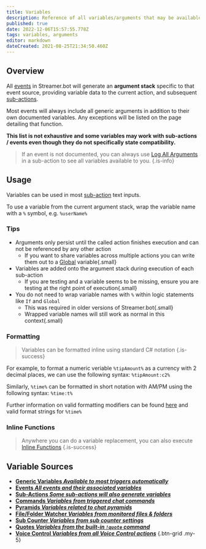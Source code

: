 ```yaml
---
title: Variables
description: Reference of all variables/arguments that may be available in Streamer.bot events and sub-actions
published: true
date: 2022-12-06T15:57:55.778Z
tags: variables, arguments
editor: markdown
dateCreated: 2021-08-25T21:34:50.460Z
---
```


## Overview
All [events](/Events) in Streamer.bot will generate an **argument stack** specific to that event source, providing variable data to the current action, and subsequent [sub-actions](/Sub-Actions).

Most events will always include all generic arguments in addition to their own documented variables. Any exceptions will be listed on the page detailing that function.

**This list is not exhaustive and some variables may work with sub-actions / events even though they do not specifically state compatibility.**

> If an event is not documented, you can always use [Log All Arguments](/Sub-Actions/Code/Execute-CSharp-Code/Examples/Log-All-Arguments) in a sub-action to see all variables available to you.
{.is-info}


## Usage
Variables can be used in most [sub-action](/Sub-Actions) text inputs.

To use a variable from the current argument stack, wrap the variable name with a `%` symbol, e.g. `%userName%`

### Tips
- Arguments only persist until the called action finishes execution and can not be referenced by any other action
	- If you want to share variables across multiple actions you can write them out to a [Global](/Sub-Actions/Logic/Set-Global-Variable) variable{.small}
- Variables are added onto the argument stack during execution of each sub-action
  - If you are testing and a variable seems to be missing, ensure you are testing at the right point of execution{.small}
- You do not need to wrap variable names with `%` within logic statements like `If` and `Global`
  - This was required in older versions of Streamer.bot{.small}
  - Wrapped variable names will still work as normal in this context{.small}


### Formatting
> Variables can be formatted inline using standard C# notation
{.is-success}

For example, to format a numeric veriable `%tipAmount%` as a currency with 2 decimal places, we can use the following syntax: `%tipAmount:c2%`

Similarly, `%time%` can be formatted in short notation with AM/PM using the following syntax: `%time:t%` 

Further information on valid formatting modifiers can be found [here](https://docs.microsoft.com/en-us/dotnet/standard/base-types/standard-numeric-format-strings) and valid format strings for `%time%`

### Inline Functions
> Anywhere you can do a variable replacement, you can also execute [Inline Functions](/Inline-Functions)
{.is-success}

## Variable Sources
- [<i class="mdi mdi-variable-box primary--text"></i> **Generic Variables *Available to most triggers automatically***](/Variables/Generic)
- [<i class="mdi mdi-creation primary--text"></i> **Events *All events and their associated variables***](/Events)
- [<i class="mdi mdi-lightning-bolt-outline primary--text"></i> **Sub-Actions *Some sub-actions will also generate variables***](/Sub-Actions)
- [<i class="mdi mdi-comment-alert primary--text"></i> **Commands *Variables from triggered chat commands***](/Commands#variables)
- [<i class="mdi mdi-triangle-outline primary--text"></i> **Pyramids *Variables related to chat pyramids***](/Settings/Pyramids)
- [<i class="mdi mdi-file-document-multiple primary--text"></i> **File/Folder Watcher *Variables from monitored files & folders***](/Settings/File-Folder-Watcher)
- [<i class="mdi mdi-account-heart primary--text"></i> **Sub Counter *Variables from sub counter settings***](/Settings/Sub-Counter)
- [<i class="mdi mdi-comment-quote primary--text"></i> **Quotes *Variables from the built-in `!quote` command***](/Settings/Quotes)
- [<i class="mdi mdi-account-voice primary--text"></i> **Voice Control *Variables from all Voice Control actions***](/Voice-Control#variables)
{.btn-grid .my-5}
